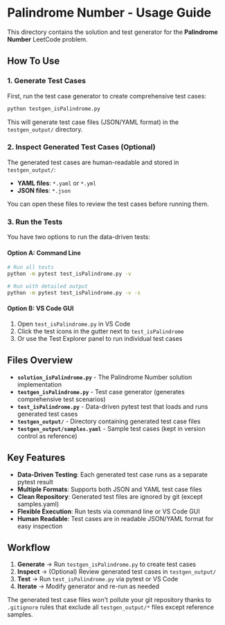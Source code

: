 # Palindrome Number - Usage Guide

This directory contains the solution and test generator for the **Palindrome Number** LeetCode problem.

## How To Use

### 1. Generate Test Cases

First, run the test case generator to create comprehensive test cases:

```bash
python testgen_isPalindrome.py
```

This will generate test case files (JSON/YAML format) in the `testgen_output/` directory.

### 2. Inspect Generated Test Cases (Optional)

The generated test cases are human-readable and stored in `testgen_output/`:
- **YAML files**: `*.yaml` or `*.yml` 
- **JSON files**: `*.json`

You can open these files to review the test cases before running them.

### 3. Run the Tests

You have two options to run the data-driven tests:

#### Option A: Command Line
```bash
# Run all tests
python -m pytest test_isPalindrome.py -v

# Run with detailed output
python -m pytest test_isPalindrome.py -v -s
```

#### Option B: VS Code GUI
1. Open `test_isPalindrome.py` in VS Code
2. Click the test icons in the gutter next to `test_isPalindrome`
3. Or use the Test Explorer panel to run individual test cases

## Files Overview

- **`solution_isPalindrome.py`** - The Palindrome Number solution implementation
- **`testgen_isPalindrome.py`** - Test case generator (generates comprehensive test scenarios)  
- **`test_isPalindrome.py`** - Data-driven pytest test that loads and runs generated test cases
- **`testgen_output/`** - Directory containing generated test case files
- **`testgen_output/samples.yaml`** - Sample test cases (kept in version control as reference)

## Key Features

- **Data-Driven Testing**: Each generated test case runs as a separate pytest result
- **Multiple Formats**: Supports both JSON and YAML test case files
- **Clean Repository**: Generated test files are ignored by git (except samples.yaml)
- **Flexible Execution**: Run tests via command line or VS Code GUI
- **Human Readable**: Test cases are in readable JSON/YAML format for easy inspection

## Workflow

1. **Generate** → Run `testgen_isPalindrome.py` to create test cases
2. **Inspect** → (Optional) Review generated test cases in `testgen_output/`
3. **Test** → Run `test_isPalindrome.py` via pytest or VS Code
4. **Iterate** → Modify generator and re-run as needed

The generated test case files won't pollute your git repository thanks to `.gitignore` rules that exclude all `testgen_output/*` files except reference samples.